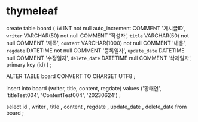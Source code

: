 # thymeleaf

create table board
(
    `id` INT not null auto_increment COMMENT '게시글ID', 
    `writer` VARCHAR(50) not null COMMENT '작성자', 
    `title` VARCHAR(50) not null COMMENT '제목', 
    `content` VARCHAR(1000) not null COMMENT '내용', 
    `regdate` DATETIME not null COMMENT '등록일자', 
    `update_date` DATETIME null COMMENT '수정일자', 
    `delete_date` DATETIME null COMMENT '삭제일자', 
    primary key (id)
)
;

ALTER TABLE board CONVERT TO CHARSET UTF8
;

insert into board (writer, title, content, regdate) values ('황태연', 'titleTest004', 'ContentTest004', '20230624') 
;

select
	id ,
	writer ,
	title ,
	content ,
	regdate ,
	update_date ,
	delete_date
from
	board
;